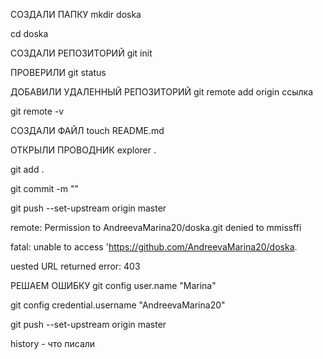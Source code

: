 СОЗДАЛИ ПАПКУ mkdir doska

cd doska

СОЗДАЛИ РЕПОЗИТОРИЙ git init

ПРОВЕРИЛИ git status

ДОБАВИЛИ УДАЛЕННЫЙ РЕПОЗИТОРИЙ git remote add origin ссылка

git remote -v

СОЗДАЛИ ФАЙЛ touch README.md

ОТКРЫЛИ ПРОВОДНИК explorer .

git add .

git commit -m ""

git push --set-upstream origin master

remote: Permission to AndreevaMarina20/doska.git denied to mmissffi

fatal: unable to access 'https://github.com/AndreevaMarina20/doska.

uested URL returned error: 403

РЕШАЕМ ОШИБКУ git config user.name "Marina"

git config credential.username "AndreevaMarina20"

git push --set-upstream origin master

history - что писали
